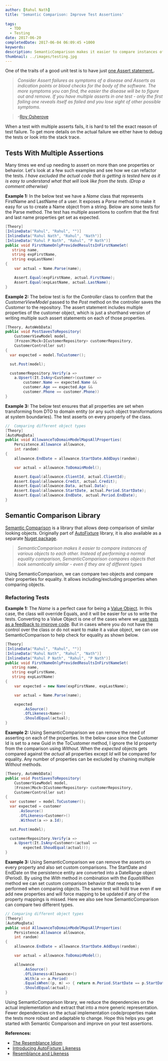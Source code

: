 ```yaml
---
author: [Rahul Nath]
title: 'Semantic Comparison: Improve Test Assertions'
  
tags:
  - TDD
  - Testing
date: 2017-06-20
completedDate: 2017-06-04 06:09:45 +1000
keywords:
description: SemanticComparison makes it easier to compare instances of various objects to each other and improve test assertions.
thumbnail: ../images/testing.jpg
---
```


One of the traits of a good unit test is to have just [one Assert statement.](http://osherove.com/blog/2005/4/14/try-to-avoid-multiple-asserts-in-a-single-unit-test.html).

> _Consider Assert failures as symptoms of a disease and Asserts as indication points or blood checks for the body of the software. The more symptoms you can find, the easier the disease will be to figure out and remove. If you have multiple asserts in one test - only the first failing one reveals itself as failed and you lose sight of other possible symptoms._

> -[Roy Osherove](http://osherove.com/)

When a test with multiple asserts fails, it is hard to tell the exact reason of test failure. To get more details on the actual failure we either have to debug the tests or look into the stack trace.

## Tests With Multiple Assertions

Many times we end up needing to assert on more than one properties or behavior. Let's look at a few such examples and see how we can refactor the tests. _I have excluded the actual code that is getting is tested here as it is easy to understand what that will look like from the tests. (Drop a comment otherwise)_

**Example 1:** In the below test we have a _Name_ class that represents FirstName and LastName of a user. It exposes a _Parse_ method to make it easy for us to create a Name object from a string. Below are some tests for the Parse method. The test has multiple assertions to confirm that the first and last name properties get set as expected.

```csharp
[Theory]
[InlineData("Rahul", "Rahul", "")]
[InlineData("Rahul Nath", "Rahul", "Nath")]
[InlineData("Rahul P Nath", "Rahul", "P Nath")]
public void FirstNameOnlyProvidedResultsInFirstNameSet(
   string name,
   string expFirstName,
   string expLastName)
{
    var actual = Name.Parse(name);

    Assert.Equal(expFirstName, actual.FirstName);
    Assert.Equal(expLastName, actual.LastName);
}
```

**Example 2:** The below test is for the _Controller_ class to confirm that the _CustomerViewModel_ passed to the _Post_ method on the controller saves the _Customer_ to the repository. The assert statement includes multiple properties of the customer object, which is just a shorthand version of writing multiple such assert statements on each of those properties.

```csharp
[Theory, AutoWebData]
public void PostSavesToRepository(
    CustomerViewModel model,
    [Frozen]Mock<ICustomerRepository> customerRepository,
    CustomerController sut)
{
  var expected = model.ToCustomer();

  sut.Post(model);

  customerRepository.Verify(a =>
    a.Upsert(It.IsAny<Customer>(customer =>
        customer.Name == expected.Name &&
        customer.Age == expected.Age &&
        customer.Phone == customer.Phone))
}
```

**Example 3:** The below test ensures that all properties are set when transforming from DTO to domain entity (or any such object transformations at system boundaries). The test asserts on every property of the class.

```csharp
//  Comparing different object types
[Theory]
[AutoMoqData]
public void AllowanceToDomainModelMapsAllProperties(
    Persistence.Allowance allowance,
    int random)
{
    allowance.EndDate = allowance.StartDate.AddDays(random);

    var actual = allowance.ToDomainModel();

    Assert.Equal(allowance.ClientId, actual.ClientId);
    Assert.Equal(allowance.Credit, actual.Credit);
    Assert.Equal(allowance.Data, actual.Data);
    Assert.Equal(allowance.StartDate, actual.Period.StartDate);
    Assert.Equal(allowance.EndDate, actual.Period.EndDate);
}
```

## Semantic Comparison Library

[Semantic Comparison](https://www.nuget.org/packages/SemanticComparison/) is a library that allows deep comparison of similar looking objects. Originally part of [AutoFixture](http://www.rahulpnath.com/blog/autofixture-make-your-unit-tests-robust/) library, it is also available as a separate [Nuget package](https://www.nuget.org/packages/SemanticComparison/).

> _SemanticComparison makes it easier to compare instances of various objects to each other. Instead of performing a normal equality comparison, SemanticComparison compares objects that look semantically similar - even if they are of different types_

Using SemanticComparison, we can compare two objects and compare their properties for equality. It allows including/excluding properties when comparing objects.

### Refactoring Tests

**Example 1:** The _Name_ is a perfect case for being a [Value Object](http://www.rahulpnath.com/blog/thinking-beyond-primitive-values-value-objects/). In this case, the class will override Equals, and it will be easier for us to write the tests. Converting to a Value Object is one of the cases where we [use tests as a feedback to improve code](http://www.rahulpnath.com/blog/tests-as-a-feedback-tool/). But in cases where you do not have the control over the class or do not want to make it a value object, we can use SemanticComparison to help check for equality as shown below.

```csharp
[Theory]
[InlineData("Rahul", "Rahul", "")]
[InlineData("Rahul Nath", "Rahul", "Nath")]
[InlineData("Rahul P Nath", "Rahul", "P Nath")]
public void FirstNameOnlyProvidedResultsInFirstNameSet(
   string name,
   string expFirstName,
   string expLastName)
{
    var expected = new Name(expFirstName, expLastName);

    var actual = Name.Parse(name);

    expected
        .AsSource()
        .OfLikeness<Name>()
        .ShouldEqual(actual);
}
```

**Example 2:** Using SemanticComparison we can remove the need of asserting on each of the properties. In the below case since the Customer Id is set to a new Guid in the ToCustomer method, I ignore the Id property from the comparison using _Without_. When the _expected_ objects gets compared against the _actual_ all properties except _Id_ will be compared for equality. Any number of properties can be excluded by chaining multiple _Without_ methods.

```csharp
[Theory, AutoWebData]
public void PostSavesToRepository(
    CustomerViewModel model,
    [Frozen]Mock<ICustomerRepository> customerRepository,
    CustomerController sut)
{
  var customer = model.ToCustomer();
  var expected = customer
      .AsSource()
      .OfLikeness<Customer>()
      .Without(a => a.Id);

  sut.Post(model);

  customerRepository.Verify(a =>
    a.Upsert(It.IsAny<Customer>(actual =>
        expected.ShoudEqual(actual)));
}
```

**Example 3:** Using SemanticComparison we can remove the asserts on every property and also set custom comparisons. The StartDate and EndDate on the persistence entity are converted into a DateRange object (Period). By using the _With_ method in combination with the _EqualsWhen_ method we can set custom comparison behavior that needs to be performed when comparing objects. The same test will hold true even if we add new properties and will force mapping to be updated if any of the property mappings is missed. Here we also see how SemanticComparison can compare two different types.

```csharp
// Comparing different object types
[Theory]
[AutoMoqData]
public void AllowanceToDomainModelMapsAllProperties(
    Persistence.Allowance allowance,
    int random)
{
    allowance.EndDate = allowance.StartDate.AddDays(random);

    var actual = allowance.ToDomainModel();

    allowance
        .AsSource()
        .OfLikeness<Allowance>()
        .With(a => a.Period)
        .EqualsWhen((p, m) => { return m.Period.StartDate == p.StartDate && m.Period.EndDate == p.EndDate; })
        .ShouldEqual(actual);
}
```

Using SemanticComparison library, we reduce the dependencies on the actual implementation and extract that into a more generic representation. Fewer dependencies on the actual implementation code/properties make the tests more robust and adaptable to change. Hope this helps you get started with Semantic Comparison and improve on your test assertions.

**References:**

- [The Resemblance Idiom](http://blog.ploeh.dk/2012/06/21/TheResemblanceidiom/)
- [Introducing AutoFixture Likeness](http://blog.ploeh.dk/2010/06/29/IntroducingAutoFixtureLikeness/)
- [Resemblance and Likeness](http://blog.ploeh.dk/2012/06/22/ResemblanceandLikeness/)
